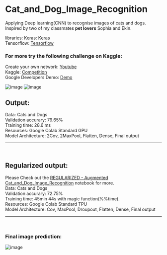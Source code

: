 # Cat_and_Dog_Image_Recognition
Applying Deep learning(CNN) to recognise images of cats and dogs. Inspired by two of my classmates **pet lovers** Sophia and Ekin.

libraries:
Keras: <a href="https://keras.io/about/">Keras</a> <br>
Tensorflow: <a href="https://www.tensorflow.org/api_docs/python/tf/keras">Tensorflow</a> <br>

<h3>For more try the following challenge on Kaggle:</h3>
Create your own network: <a href="https://www.youtube.com/watch?v=nq7_ZYJPWf0 ">Youtube</a><br>
Kaggle: <a href="https://www.kaggle.com/competitions/dogs-vs-cats/code "> Competition</a> <br>
Google Developers Demo: <a href="https://colab.research.google.com/github/lmoroney/mlday-tokyo/blob/master/Lab6-Cats-v-Dogs.ipynb#scrollTo=dn-6c02VmqiN"> Demo</a>

![image](https://user-images.githubusercontent.com/63104472/233629479-358fe179-2e56-4256-bd36-66481553ae4d.png)
![image](https://user-images.githubusercontent.com/63104472/233629833-4b86a81b-00a0-42dc-8e36-f4976c5206e4.png)



## Output: <br>
Data: Cats and Dogs <br>
Validation accurary: 79.65% <br>
Training time: 28.6 ms <br>
Resources: Google Colab Standard GPU <br>
Model Architecture: 2Cov, 2MaxPool, Flatten, Dense, Final output 
<br><hr><br>
## Regularized output: <br>
Please Check out the <a href="https://github.com/Kmohamedalie/Cat_and_Dog_Image_Recognition/blob/master/REGULARIZATION_Cat_and_Dog_Image_Recognition.ipynb">REGULARIZED - Augmented  Cat_and_Dog_Image_Recognition</a> notebook for more.<br>
Data: Cats and Dogs <br>
Validation accurary: 72.75% <br>
Training time: 45min 44s with magic function(%%time). <br>
Resources: Google Colab Standard TPU<br>
Model Architecture: Cov, MaxPool, Droupout, Flatten, Dense, Final output 
<br><hr><br>
### Final image prediction:
![image](https://user-images.githubusercontent.com/63104472/233628964-29719a68-9984-4ea4-8456-280703433e64.png)
